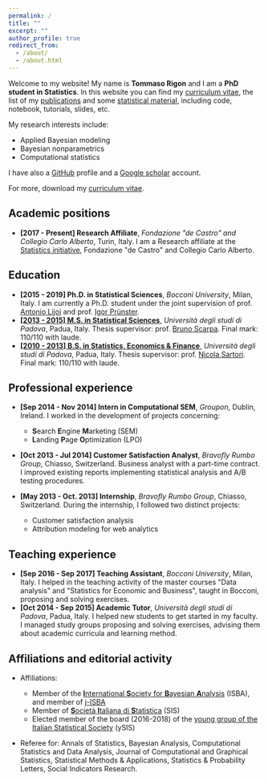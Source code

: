 ```yaml
---
permalink: /
title: ""
excerpt: ""
author_profile: true
redirect_from:
  - /about/
  - /about.html
---
```


Welcome to my website! My name is **Tommaso Rigon** and I am a **PhD student in Statistics**. In this website you can find my [curriculum vitae](/files/cv_Rigon.pdf), the list of my [publications](/publications/) and some [statistical material](/year-archive/), including code, notebook, tutorials, slides, etc.

My research interests include:
* Applied Bayesian modeling
* Bayesian nonparametrics
* Computational statistics

I have also a [<i class="fa fa-github"></i> GitHub](https://github.com/tommasorigon) profile and a [<i class="fa fa-google"></i> Google scholar](https://scholar.google.it/citations?user=vRRVHqgAAAAJ&hl=en) account. 

For more, download my [curriculum vitae](/files/cv_Rigon.pdf).


## <i class="fa fa-university"></i> Academic positions

* **[2017 - Present] Research Affiliate**, *Fondazione "de Castro" and Collegio Carlo Alberto*, Turin, Italy. I am a Research affiliate at the [Statistics initiative](https://www.carloalberto.org/research/statistics-initiative/), Fondazione "de Castro" and Collegio Carlo Alberto. 

## <i class="fa fa-graduation-cap"></i> Education

* **[2015 - 2019] Ph.D. in Statistical Sciences**, *Bocconi University*, Milan, Italy. I am currently a Ph.D. student under the joint supervision of  prof. [Antonio Lijoi](http://mypage.unibocconi.eu/antoniolijoi/) and prof. [Igor Prünster](http://mypage.unibocconi.eu/igorpruenster/).
* **[[2013 - 2015] M.S. in Statistical Sciences](http://tesi.cab.unipd.it/49380/1/Rigon_Tommaso.pdf)**, *Università degli studi di Padova*, Padua, Italy. Thesis supervisor: prof. [Bruno Scarpa](http://homes.stat.unipd.it/bruno/). Final mark: 110/110 with laude.
* **[[2010 - 2013] B.S. in Statistics, Economics & Finance](http://tesi.cab.unipd.it/42884/1/Rigon_Tommaso.pdf)**, *Università degli studi di Padova*, Padua, Italy. Thesis supervisor: prof. [Nicola Sartori](https://homes.stat.unipd.it/nicolasartori/en/content/home). Final mark: 110/110 with laude.


## <i class="fa fa-industry"></i> Professional experience

* **[Sep  2014 - Nov  2014] Intern in Computational SEM**, *Groupon*, Dublin, Ireland. I worked in the development of projects concerning:
    * **S**earch **E**ngine **M**arketing (SEM)
    * **L**anding **P**age **O**ptimization (LPO)

* **[Oct  2013 - Jul  2014] Customer Satisfaction Analyst**, *Bravofly Rumbo Group*, Chiasso, Switzerland. Business analyst with a part-time contract. I improved existing reports implementing statistical analysis and A/B testing procedures.

* **[May 2013 - Oct. 2013] Internship**, *Bravofly Rumbo Group*, Chiasso, Switzerland. During the internship, I followed two distinct projects:
    * Customer satisfaction analysis
    * Attribution modeling for web analytics

## <i class="fa fa-book"></i> Teaching experience
  
* **[Sep 2016 - Sep 2017] Teaching Assistant**, *Bocconi University*, Milan, Italy. I helped in the teaching activity of the master courses "Data analysis" and "Statistics for Economic and Business", taught in Bocconi, proposing and solving exercises.
*  **[Oct 2014 - Sep 2015] Academic Tutor**, *Università degli studi di Padova*, Padua, Italy. I helped new students to get started in my faculty. I managed study groups proposing and solving exercises, advising them about academic curricula and learning method.

## <i class="fa fa-globe"></i> Affiliations and editorial activity
  
  * Affiliations:
      * Member of the [**I**nternational **S**ociety for **B**ayesian **A**nalysis](https://bayesian.org) (ISBA), and member of [j-ISBA](https://j-isba.github.io)
      * Member of [**S**ocietà **I**taliana di **S**tatistica](http://www.sis-statistica.it) (SIS)
      * Elected member of the board (2016-2018) of the [young group of the Italian Statistical Society](https://youngsis.github.io) (ySIS)
  
  * Referee for: Annals of Statistics, Bayesian Analysis, Computational Statistics and Data Analysis, Journal of Computational and Graphical Statistics, Statistical Methods & Applications, Statistics & Probability Letters, Social Indicators Research.
      
      
